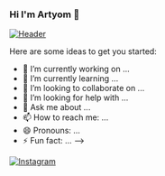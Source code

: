 ### Hi I'm Artyom 👋

[![Header](https://i.pinimg.com/originals/5c/5d/04/5c5d04c629c243571643a1ba5c517333.jpg)]()

Here are some ideas to get you started:

- 🔭 I’m currently working on ...
- 🌱 I’m currently learning ...
- 👯 I’m looking to collaborate on ...
- 🤔 I’m looking for help with ...
- 💬 Ask me about ...
- 📫 How to reach me: ...
- 😄 Pronouns: ...
- ⚡ Fun fact: ...
-->

[![Instagram](https://img.shields.io/badge/-Instagram-090909?style=for-the-badge&logo=instagram&logoColor=FF8B00)](https://www.instagram.com/alexeyshpavda)
